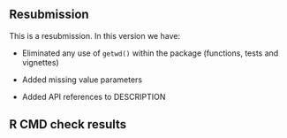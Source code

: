 ## Resubmission
This is a resubmission. In this version we have:

* Eliminated any use of `getwd()` within the package (functions, tests and vignettes)

* Added missing value parameters

* Added API references to DESCRIPTION

## R CMD check results

